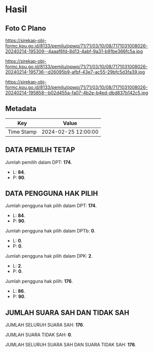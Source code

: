 # Hasil

## Foto C Plano

https://sirekap-obj-formc.kpu.go.id/8133/pemilu/ppwp/71/71/03/10/08/7171031008026-20240214-195309--4aaaf6fd-8d13-4abf-9a31-b91be366fc5a.jpg

https://sirekap-obj-formc.kpu.go.id/8133/pemilu/ppwp/71/71/03/10/08/7171031008026-20240214-195736--d26095b9-afbf-43e7-ac55-29bfc5d3fa39.jpg

https://sirekap-obj-formc.kpu.go.id/8133/pemilu/ppwp/71/71/03/10/08/7171031008026-20240214-195858--b02d455a-fa07-4b2e-b4ed-dbd837b142c5.jpg


## Metadata

| Key        | Value               |
| ---------- | ------------------- |
| Time Stamp | 2024-02-25 12:00:00 |


## DATA PEMILIH TETAP

Jumlah pemilih dalam DPT: **174**.
 * L: **84**.
 * P: **90**.

## DATA PENGGUNA HAK PILIH

Jumlah pengguna hak pilih dalam DPT: **174**.
 * L: **84**.
 * P: **90**.

Jumlah pengguna hak pilih dalam DPTb: **0**.
 * L: **0**.
 * P: **0**.

Jumlah pengguna hak pilih dalam DPK: **2**.
 * L: **2**.
 * P: **0**.

Jumlah pengguna hak pilih: **176**.
 * L: **86**.
 * P: **90**.

## JUMLAH SUARA SAH DAN TIDAK SAH

JUMLAH SELURUH SUARA SAH: **176**.

JUMLAH SUARA TIDAK SAH: **0**.

JUMLAH SELURUH SUARA SAH DAN SUARA TIDAK SAH: **176**.


